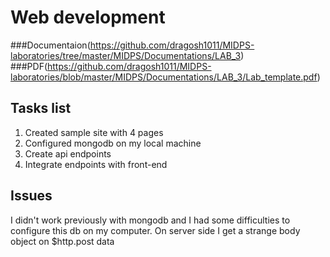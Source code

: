 # Web development

###Documentaion(https://github.com/dragosh1011/MIDPS-laboratories/tree/master/MIDPS/Documentations/LAB_3)
###PDF(https://github.com/dragosh1011/MIDPS-laboratories/blob/master/MIDPS/Documentations/LAB_3/Lab_template.pdf)

## Tasks list
1. Created sample site with 4 pages
2. Configured mongodb on my local machine
3. Create api endpoints
3. Integrate endpoints with front-end

## Issues
I didn't work previously with mongodb and I had some difficulties to configure this db on my computer.
On server side I get a strange body object on $http.post data

